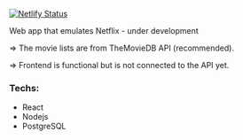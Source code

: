[![Netlify Status](https://api.netlify.com/api/v1/badges/c53e5c2e-dd25-423f-8726-f8e34d1b9c2c/deploy-status)](https://app.netlify.com/sites/jsflix/deploys)

Web app that emulates Netflix - under development

=> The movie lists are from TheMovieDB API (recommended).

=> Frontend is functional but is not connected to the API yet.

### Techs:

- React
- Nodejs
- PostgreSQL
